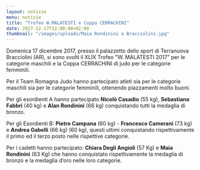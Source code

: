 ```yaml
---
layout: notizie
menu: notizie
title: "Trofeo W.MALATESTI e Coppa CERRACHINI"
date: 2017-12-17T12:00:00+02:00
thumbnail: "/images/uploads/Maia Rondinini a Bracciolini.jpg"
---
```


Domenica 17 dicembre 2017, presso il palazzetto dello sport di Terranuova Bracciolini (AR), si sono svolti il XLIX Trofeo "W. MALATESTI 2017” per le categorie maschili e la Coppa CERRACHINI di judo per le categorie femminili.

Per il Team Romagna Judo hanno partecipato atleti sia per le categorie maschili sia per le categorie femminili, ottenendo piazzamenti molto buoni.

Per gli esordienti A hanno partecipato **Nicolò Casadio** (55 kg), **Sebastiano Fabbri** (40 kg) e **Alan Rondinini** (66 kg) conquistando tutti la medaglia di bronzo.

Per gli Esordienti B:
**Pietro Campana** (60 kg) - **Francesco Camerani** (73 kg) e **Andrea Gabelli** (66 kg) (60 kg), questi ultimi conquistando rispettivamente il primo ed il terzo posto nelle rispettive categorie.

Per i cadetti hanno partecipato:
**Chiara Degli Angioli** (57 Kg) e **Maia Rondinini** (63 Kg) che hanno conquistato rispettivamente la medaglia di bronzo e la medaglia d’oro nelle loro categorie.
